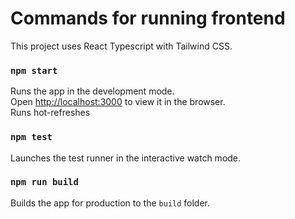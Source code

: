 # Commands for running frontend

This project uses React Typescript with Tailwind CSS.

### `npm start`

Runs the app in the development mode.\
Open [http://localhost:3000](http://localhost:3000) to view it in the browser.\
Runs hot-refreshes

### `npm test`

Launches the test runner in the interactive watch mode.

### `npm run build`

Builds the app for production to the `build` folder.
